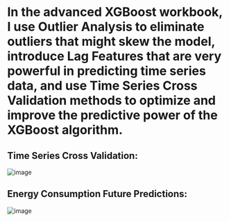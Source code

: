 # In the advanced XGBoost workbook, I use **Outlier Analysis** to eliminate outliers that might skew the model, introduce **Lag Features** that are very powerful in predicting time series data, and use **Time Series Cross Validation** methods to optimize and improve the predictive power of the XGBoost algorithm.

## Time Series Cross Validation:
![image](https://github.com/user-attachments/assets/54e40b0a-c275-4ba9-8013-285ebed943e2)

## Energy Consumption Future Predictions:
![image](https://github.com/user-attachments/assets/02382d26-44aa-44ce-a25b-4617b167a0a5)



